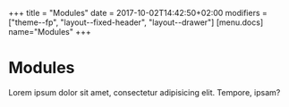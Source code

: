 +++
title = "Modules"
date = 2017-10-02T14:42:50+02:00
modifiers = ["theme--fp", "layout--fixed-header", "layout--drawer"]
[menu.docs]
name="Modules"
+++

# Modules

Lorem ipsum dolor sit amet, consectetur adipisicing elit. Tempore, ipsam?
